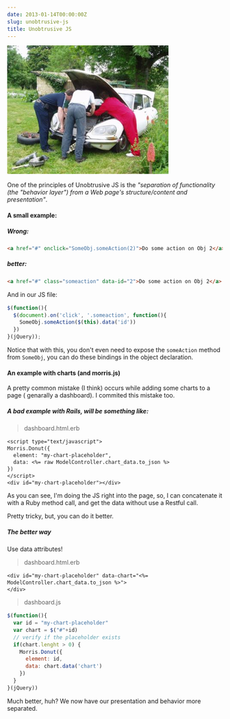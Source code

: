 ```yaml
---
date: 2013-01-14T00:00:00Z
slug: unobtrusive-js
title: Unobtrusive JS
---
```


![Unobtrusive car repair](/public/images/repair.jpg "Unobtrusive car repair")

One of the principles of Unobtrusive JS is the _"separation of functionality
(the "behavior layer") from a Web page's structure/content and presentation"_.

#### A small example:

##### Wrong:

```html
<a href="#" onclick="SomeObj.someAction(2)">Do some action on Obj 2</a>
```

##### better:

```html
<a href="#" class="someaction" data-id="2">Do some action on Obj 2</a>
```

And in our JS file:

```js
$(function(){
  $(document).on('click', '.someaction', function(){
    SomeObj.someAction($(this).data('id'))
  })
}(jQuery));
```

Notice that with this, you don't even need to expose the `someAction` method from
`SomeObj`, you can do these bindings in the object declaration.


#### An example with charts (and morris.js)

A pretty common mistake (I think) occurs while adding some charts to a page (
genarally a dashboard). I commited this mistake too.

##### A bad example with Rails, will be something like:

> dashboard.html.erb

```erb
<script type="text/javascript">
Morris.Donut({
  element: "my-chart-placeholder",
  data: <%= raw ModelController.chart_data.to_json %>
})
</script>
<div id="my-chart-placeholder"></div>
```

As you can see, I'm doing the JS right into the page, so, I can concatenate it
with a Ruby method call, and get the data without use a Restful call.

Pretty tricky, but, you can do it better.

##### The better way

Use data attributes!

> dashboard.html.erb

```erb
<div id="my-chart-placeholder" data-chart="<%= ModelController.chart_data.to_json %>">
</div>
```

> dashboard.js

```js
$(function(){
  var id = "my-chart-placeholder"
  var chart = $("#"+id)
  // verify if the placeholder exists
  if(chart.lenght > 0) {
    Morris.Donut({
      element: id,
      data: chart.data('chart')
    })
  }
}(jQuery))
```

Much better, huh? We now have our presentation and behavior more separated.
